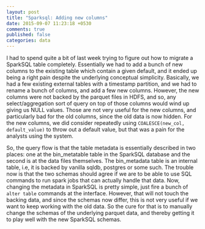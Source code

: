 ```yaml
---
layout: post
title: "Sparksql: Adding new columns"
date: 2015-09-07 11:23:18 +0530
comments: true
published: false
categories: data
---
```


I had to spend quite a bit of last week trying to figure out how to migrate a SparkSQL table completely. Essentially we had to add a bunch of new columns to the existing table which contain a given default, and it ended up being a right pain despite the underlying conceptual simplicity. Basically, we had a few existing external tables with a timestamp partition, and we had to rename a bunch of columns, and add a few new columns. However, the new columns were not backed by the parquet files in HDFS, and so, any select/aggregation sort of query on top of those columns would wind up giving us NULL values. Those are not very useful for the new columns, and particularly bad for the old columns, since the old data is now hidden. For the new columns, we did consider repeatedly using `COALESCE(new_col, default_value)` to throw out a default value, but that was a pain for the analysts using the system.

So, the query flow is that the table metadata is essentially described in two places: one at the bin\_metatable table in the SparkSQL database and the second is at the data files themselves. The bin\_metadata table is an internal table, i.e, it is backed by vanilla sqldb, postgres or some such. The trouble now is that the two schemas should agree if we are to be able to use SQL commands to run spark jobs that can actually handle that data. Now, changing the metadata in SparkSQL is pretty simple, just fire a bunch of `alter table` commands at the interface. However, that will not touch the backing data, and since the schemas now differ, this is not very useful if we want to keep working with the old data. So the cure for that is to manually change the schemas of the underlying parquet data, and thereby getting it to play well with the new SparkSQL schemas.
